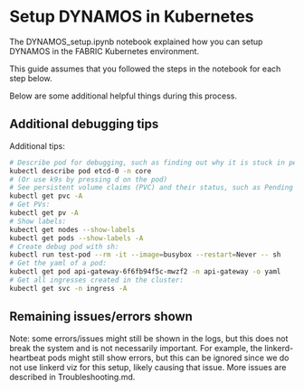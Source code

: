 # Setup DYNAMOS in Kubernetes
The DYNAMOS_setup.ipynb notebook explained how you can setup DYNAMOS in the FABRIC Kubernetes environment.

This guide assumes that you followed the steps in the notebook for each step below.

Below are some additional helpful things during this process.

## Additional debugging tips
Additional tips:
```sh
# Describe pod for debugging, such as finding out why it is stuck in pending (example below, change to desired pod):
kubectl describe pod etcd-0 -n core
# (Or use k9s by pressing d on the pod)
# See persistent volume claims (PVC) and their status, such as Pending meaning there is no matching PV, and Bound meaning it is correctly set:
kubectl get pvc -A
# Get PVs:
kubectl get pv -A
# Show labels:
kubectl get nodes --show-labels
kubectl get pods --show-labels -A
# Create debug pod with sh:
kubectl run test-pod --rm -it --image=busybox --restart=Never -- sh
# Get the yaml of a pod:
kubectl get pod api-gateway-6f6fb94f5c-mwzf2 -n api-gateway -o yaml
# Get all ingresses created in the cluster:
kubectl get svc -n ingress -A
```

## Remaining issues/errors shown
Note: some errors/issues might still be shown in the logs, but this does not break the system and is not necessarily important. For example, the linkerd-heartbeat pods might still show errors, but this can be ignored since we do not use linkerd viz for this setup, likely causing that issue. More issues are described in Troubleshooting.md.
